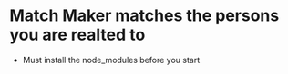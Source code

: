 # Match Maker matches the persons you are realted to

* Must install the node_modules before you start

